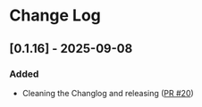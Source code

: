 # Change Log

## [0.1.16] - 2025-09-08

### Added

- Cleaning the Changlog and releasing ([PR #20](https://github.com/redvers/jndi-file-scanner/pull/20))


